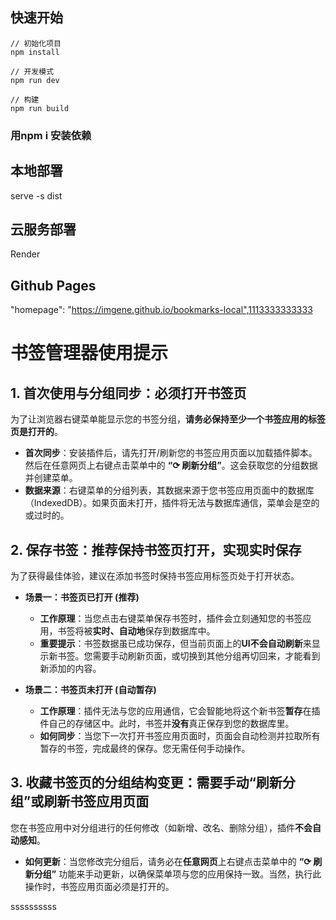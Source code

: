 ## 快速开始

```
// 初始化项目
npm install

// 开发模式
npm run dev

// 构建
npm run build
```
### 用npm i 安装依赖

## 本地部署
serve -s dist

## 云服务部署
Render
## Github Pages

"homepage": "https://imgene.github.io/bookmarks-local",1113333333333

# 书签管理器使用提示

## 1. 首次使用与分组同步：必须打开书签页

为了让浏览器右键菜单能显示您的书签分组，**请务必保持至少一个书签应用的标签页是打开的**。

- **首次同步**：安装插件后，请先打开/刷新您的书签应用页面以加载插件脚本。然后在任意网页上右键点击菜单中的 **“⟳ 刷新分组”**。这会获取您的分组数据并创建菜单。
- **数据来源**：右键菜单的分组列表，其数据来源于您书签应用页面中的数据库（IndexedDB）。如果页面未打开，插件将无法与数据库通信，菜单会是空的或过时的。

## 2. 保存书签：推荐保持书签页打开，实现实时保存

为了获得最佳体验，建议在添加书签时保持书签应用标签页处于打开状态。

- **场景一：书签页已打开 (推荐)**
  - **工作原理**：当您点击右键菜单保存书签时，插件会立刻通知您的书签应用，书签将被**实时、自动地**保存到数据库中。
  - **重要提示**：书签数据虽已成功保存，但当前页面上的**UI不会自动刷新**来显示新书签。您需要手动刷新页面，或切换到其他分组再切回来，才能看到新添加的内容。

- **场景二：书签页未打开 (自动暂存)**
  - **工作原理**：插件无法与您的应用通信，它会智能地将这个新书签**暂存**在插件自己的存储区中。此时，书签并**没有**真正保存到您的数据库里。
  - **如何同步**：当您下一次打开书签应用页面时，页面会自动检测并拉取所有暂存的书签，完成最终的保存。您无需任何手动操作。

## 3. 收藏书签页的分组结构变更：需要手动“刷新分组”或刷新书签应用页面


您在书签应用中对分组进行的任何修改（如新增、改名、删除分组），插件**不会自动感知**。

- **如何更新**：当您修改完分组后，请务必在**任意网页**上右键点击菜单中的 **“⟳ 刷新分组”** 功能来手动更新，以确保菜单项与您的应用保持一致。当然，执行此操作时，书签应用页面必须是打开的。


ssssssssss
